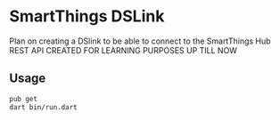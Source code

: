 # SmartThings DSLink

Plan on creating a DSlink to be able to connect to the SmartThings Hub REST API
CREATED FOR LEARNING PURPOSES UP TILL NOW

## Usage

```bash
pub get
dart bin/run.dart
```
